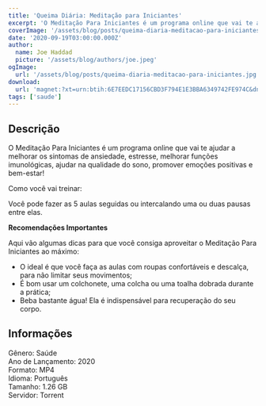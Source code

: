 ```yaml
---
title: 'Queima Diária: Meditação para Iniciantes'
excerpt: 'O Meditação Para Iniciantes é um programa online que vai te ajudar a melhorar os sintomas de ansiedade, estresse, melhorar funções imunológicas, ajudar na qualidade do sono, promover emoções positivas e bem-estar!  Como você vai treinar:  Você pode fazer as 5 aulas seguidas ou in'
coverImage: '/assets/blog/posts/queima-diaria-meditacao-para-iniciantes.jpg'
date: '2020-09-19T03:00:00.000Z'
author:
  name: Joe Haddad
  picture: '/assets/blog/authors/joe.jpeg'
ogImage:
  url: '/assets/blog/posts/queima-diaria-meditacao-para-iniciantes.jpg'
download:
  url: 'magnet:?xt=urn:btih:6E7EEDC17156CBD3F794E1E3BBA6349742FE974C&dn=Evelyn%20Penna%20-%20Medita%c3%a7%c3%a3o%20Para%20Iniciantes&tr=udp%3a%2f%2ftracker.openbittorrent.com%3a1337%2fannounce&tr=udp%3a%2f%2ftracker.opentrackr.org%3a1337%2fannounce'
tags: ['saude']
---
```

<h2>Descrição</h2>
<p></p><p>O Meditação Para Iniciantes é um programa online que vai te ajudar a melhorar os sintomas de ansiedade, estresse, melhorar funções imunológicas, ajudar na qualidade do sono, promover emoções positivas e bem-estar!</p><p>Como você vai treinar:</p><p>Você pode fazer as 5 aulas seguidas ou intercalando uma ou duas pausas entre elas.</p><p><strong>Recomendações Importantes</strong></p><p>Aqui vão algumas dicas para que você consiga aproveitar o Meditação Para Iniciantes ao máximo:</p><ul><li>O ideal é que você faça as aulas com roupas confortáveis e descalça, para não limitar seus movimentos;</li><li>É bom usar um colchonete, uma colcha ou uma toalha dobrada durante a prática;</li><li>Beba bastante água! Ela é indispensável para recuperação do seu corpo.</li></ul><h2>Informações</h2><p>Gênero: Saúde<br/>Ano de Lançamento: 2020<br/>Formato: MP4<br/>Idioma: Português<br/>Tamanho: 1.26 GB<br/>Servidor: Torrent</p>